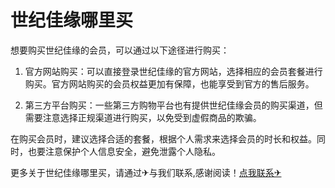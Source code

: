 # 世纪佳缘哪里买

想要购买世纪佳缘的会员，可以通过以下途径进行购买：

1. 官方网站购买：可以直接登录世纪佳缘的官方网站，选择相应的会员套餐进行购买。官方网站购买的会员权益更加有保障，也能享受到官方的售后服务。

2. 第三方平台购买：一些第三方购物平台也有提供世纪佳缘会员的购买渠道，但需要注意选择正规渠道进行购买，以免受到虚假商品的欺骗。

在购买会员时，建议选择合适的套餐，根据个人需求来选择会员的时长和权益。同时，也要注意保护个人信息安全，避免泄露个人隐私。

更多关于世纪佳缘哪里买，请通过✈与我们联系,感谢阅读！[点我联系✈](https://qa.G208.com)